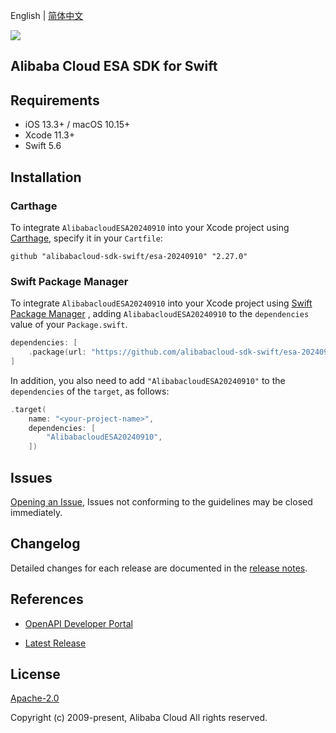 English | [简体中文](README-CN.md)

![](https://aliyunsdk-pages.alicdn.com/icons/AlibabaCloud.svg)

## Alibaba Cloud ESA SDK for Swift

## Requirements

- iOS 13.3+ / macOS 10.15+
- Xcode 11.3+
- Swift 5.6

## Installation

### Carthage

To integrate `AlibabacloudESA20240910` into your Xcode project using [Carthage](https://github.com/Carthage/Carthage), specify it in your `Cartfile`:

```ogdl
github "alibabacloud-sdk-swift/esa-20240910" "2.27.0"
```

### Swift Package Manager

To integrate `AlibabacloudESA20240910` into your Xcode project using [Swift Package Manager](https://swift.org/package-manager/) , adding `AlibabacloudESA20240910` to the `dependencies` value of your `Package.swift`.

```swift
dependencies: [
    .package(url: "https://github.com/alibabacloud-sdk-swift/esa-20240910.git", from: "2.27.0")
]
```

In addition, you also need to add `"AlibabacloudESA20240910"` to the `dependencies` of the `target`, as follows:

```swift
.target(
    name: "<your-project-name>",
    dependencies: [
        "AlibabacloudESA20240910",
    ])
```

## Issues

[Opening an Issue](https://github.com/alibabacloud-sdk-swift/esa-20240910/issues/new), Issues not conforming to the guidelines may be closed immediately.

## Changelog

Detailed changes for each release are documented in the [release notes](./ChangeLog.txt).

## References

* [OpenAPI Developer Portal](https://next.api.alibabacloud.com/home)
- [Latest Release](https://github.com/alibabacloud-sdk-swift/esa-20240910)

## License

[Apache-2.0](http://www.apache.org/licenses/LICENSE-2.0)

Copyright (c) 2009-present, Alibaba Cloud All rights reserved.
